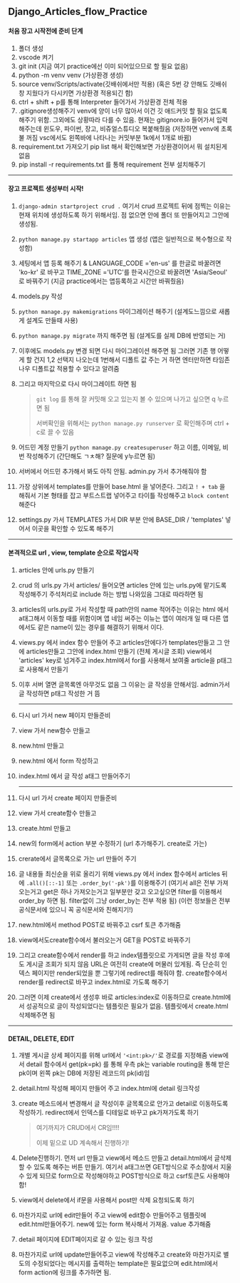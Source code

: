## Django_Articles_flow_Practice

#### 처음 장고 시작전에 준비 단계

1. 폴더 생성
2. vscode 켜기
3. git init (지금 여기 practice에선 이미 되어있으므로 할 필요 없음)
4. python -m venv venv (가상환경 생성)
5. source venv/Scripts/activate(깃배쉬에서만 적용) (혹은 5번 걍 안해도 깃배쉬창 지웠다가 다시키면 가상환경 적용되긴 함)
6. ctrl + shift + p를 통해 Interpreter 들어가서 가상환경 전체 적용
7. .gitignore생성해주기 venv에 양이 너무 많아서 이건 깃 애드커밋 할 필요 없도록 해주기 위함. 그외에도 상황따라 다를 수 있음. 현재는 gitignore.io 들어가서 입력해주는데 윈도우, 파이썬, 장고, 비쥬얼스튜디오 복붙해줬음 (저장하면 venv에 초록불 꺼짐 vsc에서도 왼쪽바에 나타나는 커밋부분 1k에서 1개로 바뀜)
8. requirement.txt 가져오기 pip list 해서 확인해보면 가상환경이어서 뭐 설치된게 없음
9. pip install -r requirements.txt 를 통해 requirement 전부 설치해주기

----

#### 장고 프로젝트 생성부터 시작!

1. `django-admin startproject crud .` 여기서 crud 프로젝트 뒤에 점찍는 이유는 현재 위치에 생성하도록 하기 위해서임. 점 없으면 안에 폴더 또 만들어지고 그안에 생성됨.

2. `python manage.py startapp articles` 앱 생성 (앱은 일반적으로 복수형으로 작성함)

3. 세팅에서 앱 등록 해주기 & LANGUAGE_CODE ='en-us' 를 한글로 바꿀려면 'ko-kr' 로 바꾸고 TIME_ZONE ='UTC'를 한국시간으로 바꿀려면 'Asia/Seoul' 로 바꿔주기 (지금 practice에서는 앱등록하고 시간만 바꿔줬음)

4. models.py 작성

5. `python manage.py makemigrations` 마이그레이션 해주기 (설계도느낌으로 새롭게 설계도 만들때 사용)

6. `python manage.py migrate` 까지 해주면 됨 (설계도를 실제 DB에 반영되는 거) 

7. 이후에도 models.py 변경 되면 다시 마이그레이션 해주면 됨 그러면 기존 행 어떻게 할 건지 1,2 선택지 나오는데 1번해서 디폴트 값 주는 거 하면 엔터만하면 타임존 나우 디폴트값 적용할 수 있다고 알려줌

8. 그리고 마지막으로 다시 마이그레이트 하면 됨

   > `git log` 를 통해 잘 커밋해 오고 있는지 볼 수 있으며 나가고 싶으면 q 누르면 됨
   >
   > 서버확인을 위해서는 `python manage.py runserver` 로 확인해주며 ctrl + c로 끌 수 있음

9. 어드민 계정 만들기 `python manage.py createsuperuser` 하고 이름, 이메일, 비번 작성해주기 (간단해도 ㄱㅊ해? 질문에 y누르면 됨)

10. 서버에서 어드민 추가해서 봐도 아직 안됨. admin.py 가서 추가해줘야 함

11. 가장 상위에서 templates를 만들어 base.html 을 넣어준다. 그리고 `! + tab` 을 해줘서 기본 형태를 잡고 부트스트랩 넣어주고 타이틀 작성해주고 `block content`해준다

12. settings.py 가서 TEMPLATES 가서 DIR 부분 안에 BASE_DIR / 'templates' 넣어서 이곳을 확인할 수 있도록 해주기

----

#### 본격적으로 url , view, template 순으로 작업시작

1. articles 안에 urls.py 만들기

2. crud 의 urls.py 가서 articles/ 들어오면 articles 안에 있는 urls.py에 맡기도록 작성해주기 주석처리로 include 하는 방법 나와있음 그대로 따라하면 됨

3. articles의 urls.py로 가서 작성할 때 path안의 name 적어주는 이유는 html 에서 a태그해서 이동할 때를 위함이며 앱 네임 써주는 이뉴는 앱이 여러개 일 때 다른 앱에서도 같은 name이 있는 경우를 해결하기 위해서 이다.

4. views.py 에서 index 함수 만들어 주고 articles안에다가 templates만들고 그 안에 articles만들고 그안에 index.html 만들기 (전체 게시글 조회)  view에서 'articles' key로 넘겨주고 index.html에서 for를 사용해서 보여줄 article을 p태그로 사용해서 만들기

5. 이후 서버 열면 글목록엔 아무것도 없음 그 이유는 글 작성을 안해서임. admin가서 글 작성하면 p태그 작성한 거 뜸

   ----

6. 다시 url 가서 new 페이지 만들준비

7. view 가서 new함수 만들고

8. new.html 만들고

9. new.html 에서 form 작성하고

10. index.html 에서 글 작성 a태그 만들어주기

    ----

11. 다시 url 가서 create 페이지 만들준비

12. view 가서 create함수 만들고

13. create.html 만들고

14. new의 form에서 action 부분 수정하기 (url 추가해주기. create로 가는)

15. crerate에서 글목록으로 가는 url 만들어 주기

16. 글 내용들 최신순을 위로 올리기 위해 views.py 에서 index 함수에서 articles 뒤에 `.all()[::-1]` 또는 `.order_by('-pk')`를 이용해주기 (여기서 all은 전부 가져오는거고 get은 하나 가져오는거고 일부분만 갖고 오고싶으면 filter를 이용해서 order_by 하면 됨. filter없이 그냥 order_by는 전부 적용 됨) (이런 정보들은 전부 공식문서에 있으니 꼭 공식문서와 친해지기!)

17. new.html에서 method POST로 바꿔주고 csrf 토큰 추가해줌

18. view에서도create함수에서 불러오는거 GET을 POST로 바꿔주기

19. 그리고 create함수에서 render를 하고 index템플릿으로 가게되면 글을 작성 후에도 게시글 조회가 되지 않음 URL은 여전히 create에 머물러 있게됨. 즉 단순히 인덱스 페이지만 render되었을 뿐 그렇기에 redirect를 해줘야 함. create함수에서 render를 redirect로 바꾸고 index.html로 가도록 해주기

20. 그러면 이제 create에서 생성후 바로 articles:index로 이동하므로 create.html에서 성공적으로 글이 작성되었다는 템플릿은 필요가 없음. 템플릿에서 create.html 삭제해주면 됨

----

#### DETAIL, DELETE, EDIT

1. 개별 게시글 상세 페이지를 위해 url에서 `'<int:pk>/'`로 경로를 지정해줌 view에서 detail 함수에서 get(pk=pk) 를 통해 우측 pk는 variable routing을 통해 받은 pk이며 왼쪽 pk는 DB에 저장된 레코드의 pk(id)임

2. detail.html 작성해 페이지 만들어 주고 index.html에 detail 링크작성

3. create 메소드에서 변경해서 글 작성이후 글목록으로 안가고 detail로 이동하도록 작성하기. redirect에서 인덱스를 디테일로 바꾸고 pk가져가도록 하기

   > 여기까지가 CRUD에서 CR임!!!!
   >
   > 이제 밑으로 UD 계속해서 진행하기!

4. Delete진행하기. 먼저 url 만들고 view에서 메소드 만들고 detail.html에서 글삭제 할 수 있도록 해주는 버튼 만들기. 여기서 a태그쓰면 GET방식으로 주소창에서 지울수 있게 되므로 form으로 작성해야하고 POST방식으로 하고 csrf토큰도 사용해야함!

5. view에서 delete에서 if문을 사용해서 post만 삭제 요청되도록 하기

6. 마찬가지로 url에 edit만들어 주고 view에 edit함수 만들어주고 템플릿에 edit.html만들어주기. new에 있는 form 복사해서 가져옴. value 추가해줌

7. detail 페이지에 EDIT페이지로 갈 수 있는 링크 작성

8. 마찬가지로 url에 update만들어주고 view에 작성해주고 create와 마찬가지로 별도의 수정되었다는 메시지를 출력하는 template은 필요없으며 edit.html에서 form action에 링크를 추가하면 됨.
